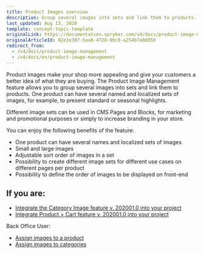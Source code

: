 ```yaml
---
title: Product Images overview
description: Group several images into sets and link them to products. One product can have several named and localized sets of images.
last_updated: Aug 13, 2020
template: concept-topic-template
originalLink: https://documentation.spryker.com/v4/docs/product-image-management
originalArticleId: 82e1e307-5aa8-4728-9bc0-a254b7a8d050
redirect_from:
  - /v4/docs/product-image-management
  - /v4/docs/en/product-image-management
---
```


Product images make your shop more appealing and give your customers a better idea of what they are buying. The Product Image Management feature allows you to group several images into sets and link them to products. One product can have several named and localized sets of images, for example, to present standard or seasonal highlights.

Different image sets can be used in CMS Pages and Blocks, for marketing and promotional purposes or simply to increase branding in your store.

You can enjoy the following benefits of the feature:

* One product can have several names and localized sets of images
* Small and large images
* Adjustable sort order of images in a set
* Possibility to create different image sets for different use cases on different pages per product
* Possibility to define the order of images to be displayed on front-end

## If you are:

- [Integrate the Category Image feature v. 202001.0 into your project](/docs/scos/dev/feature-integration-guides/{{page.version}}/category-image-feature-integration.html)
- [Integrate Product + Cart feature v. 202001.0 into your project](/docs/scos/dev/feature-integration-guides/{{page.version}}/product-feature-integration.html)
    
Back Office User:

- [Assign images to a product](/docs/scos/user/back-office-user-guides/{{page.version}}/catalog/products/manage-abstract-products/creating-abstract-products-and-product-bundles.html)
- [Assign images to categories](/docs/scos/user/back-office-user-guides/{{page.version}}/catalog/category/creating-categories.html)

